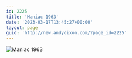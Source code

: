 ```yaml
---
id: 2225
title: 'Maniac 1963'
date: '2023-03-17T13:45:27+00:00'
layout: page
guid: 'http://new.andydixon.com/?page_id=2225'
---
```


![Maniac 1963](https://i0.wp.com/assets.g8x2.ldn.idrivee2-23.com/posters/Maniac%201963%2001.jpg?w=1200&ssl=1 "Maniac 1963")
